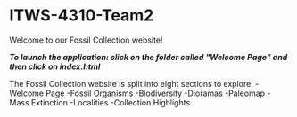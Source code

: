 # ITWS-4310-Team2

Welcome to our Fossil Collection website!

***To launch the application: click on the folder called "Welcome Page" and then click on index.html***

The Fossil Collection website is split into eight sections to explore:
-Welcome Page
-Fossil Organisms
-Biodiversity
-Dioramas
-Paleomap
-Mass Extinction
-Localities
-Collection Highlights

